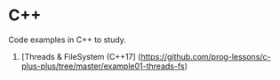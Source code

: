 # C++
Code examples in C++ to study.
01) [Threads & FileSystem (C++17] (https://github.com/prog-lessons/c-plus-plus/tree/master/example01-threads-fs)
